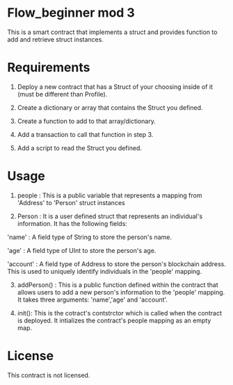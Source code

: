 # Flow_beginner mod 3

This is a smart contract that implements a struct and provides function to add and retrieve struct instances.

# Requirements

1. Deploy a new contract that has a Struct of your choosing inside of it (must be different than Profile).

2. Create a dictionary or array that contains the Struct you defined.

3. Create a function to add to that array/dictionary.

4. Add a transaction to call that function in step 3.

5. Add a script to read the Struct you defined.

# Usage

1. people : This is a public variable that represents a mapping from 'Address' to 'Person' struct instances

2. Person : It is a user defined struct that represents an individual's information. It has the following fields:

  'name' : A field type of String to store the person's name.
  
  'age' : A field type of UInt to store the person's age.
  
  'account' : A field type of Address to store the person's blockchain address. This is used to    uniquely identify individuals in the 'people' mapping.

3. addPerson() : This is a public function defined within the contract that allows users to add a new person's information to the 'people' mapping. It takes three 
   arguments: 'name','age' and 'account'. 

4. init(): This is the cotract's contstrctor which is called when the contract is deployed. It intializes the contract's people mapping as an empty map.

# License

This contract is not licensed.





